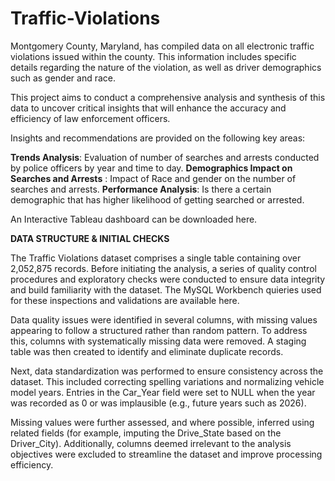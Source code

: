 # Traffic-Violations

Montgomery County, Maryland, has compiled data on all electronic traffic violations issued within the county. This information includes specific details regarding the nature of the violation, as well as driver demographics such as gender and race.

This project aims to conduct a comprehensive analysis and synthesis of this data to uncover critical insights that will enhance the accuracy and efficiency of law enforcement officers.

Insights and recommendations are provided on the following key areas:

**Trends Analysis**: Evaluation of number of searches and arrests conducted by police officers by year and time to day.
**Demographics Impact on Searches and Arrests** : Impact of Race and gender on the number of searches and arrests.
**Performance Analysis**: Is there a certain demographic that has higher likelihood of getting searched or arrested.

An Interactive Tableau dashboard can be downloaded here.

**DATA STRUCTURE & INITIAL CHECKS**

The Traffic Violations dataset comprises a single table containing over 2,052,875 records. Before initiating the analysis, a series of quality control procedures and exploratory checks were conducted to ensure data integrity and build familiarity with the dataset. The MySQL Workbench quieries used for these inspections and validations are available here.

Data quality issues were identified in several columns, with missing values appearing to follow a structured rather than random pattern. To address this, columns with systematically missing data were removed. A staging table was then created to identify and eliminate duplicate records.

Next, data standardization was performed to ensure consistency across the dataset. This included correcting spelling variations and normalizing vehicle model years. Entries in the Car_Year field were set to NULL when the year was recorded as 0 or was implausible (e.g., future years such as 2026).

Missing values were further assessed, and where possible, inferred using related fields (for example, imputing the Drive_State based on the Driver_City). Additionally, columns deemed irrelevant to the analysis objectives were excluded to streamline the dataset and improve processing efficiency.
